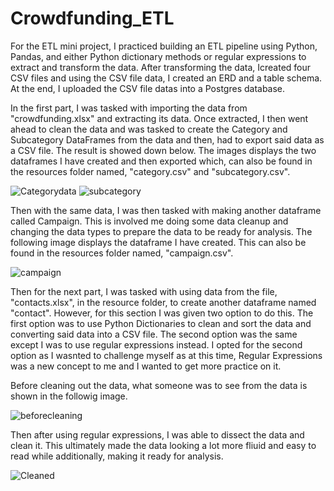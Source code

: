 # Crowdfunding_ETL

For the ETL mini project, I practiced building an ETL pipeline using Python, Pandas, and either Python dictionary methods or regular expressions to extract and transform the data. After transforming the data, Icreated four CSV files and using the CSV file data, I created an ERD and a table schema. At the end, I uploaded the CSV file datas into a Postgres database.

In the first part, I was tasked with importing the data from "crowdfunding.xlsx" and extracting its data. Once extracted, I then went ahead to clean the data and was tasked to create the Category and Subcategory DataFrames from the data and then, had to export said data as a CSV file. The result is showed down below. The images displays the two dataframes I have created and then exported which, can also be found in the resources folder named, "category.csv" and "subcategory.csv".

![Categorydata](https://github.com/Hluu1/Crowdfunding_ETL/assets/125692186/dae2a96e-1673-4d0f-bcdc-631290fd3baa)    ![subcategory](https://github.com/Hluu1/Crowdfunding_ETL/assets/125692186/203304e1-b390-45b3-900a-96ae15934591)
 



Then with the same data, I was then tasked with making another dataframe called Campaign. This is involved me doing some data cleanup and changing the data types to prepare the data to be ready for analysis. The following image displays the dataframe I have created. This can also be found in the resources folder named, "campaign.csv".

![campaign](https://github.com/Hluu1/Crowdfunding_ETL/assets/125692186/89f3f8b0-4231-488e-9336-8f9d2fe9683c)



Then for the next part, I was tasked with using data from the file, "contacts.xlsx", in the resource folder, to create another dataframe named "contact". However, for this section I was given two option to do this. The first option was to use Python Dictionaries to clean and sort the data and converting said data into a CSV file. The second option was the same except I was to use regular expressions instead. I opted for the second option as I wasnted to challenge myself as at this time, Regular Expressions was a new concept to me and I wanted to get more practice on it.

Before cleaning out the data, what someone was to see from the data is shown in the followig image.

![beforecleaning](https://github.com/Hluu1/Crowdfunding_ETL/assets/125692186/858bcd9a-b22d-4287-b539-82482744414a)


Then after using regular expressions, I was able to dissect the data and clean it. This ultimately made the data looking a lot more fliuid and easy to read while additionally, making it ready for analysis.

![Cleaned](https://github.com/Hluu1/Crowdfunding_ETL/assets/125692186/491a903c-7867-4302-825a-a28c85aed121)


